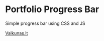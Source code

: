 # Portfolio Progress Bar

Simple progress bar using CSS and JS

[Valkunas.lt](https://www.valkunas.lt "My Portfolio")